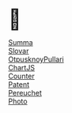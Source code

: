 <span style="font-size:40px">👋</span>
<br>

<a href="https://7cqupg.mimo.run/index.html">Summa</a> 
<br>
<a href="https://asl2gj.mimo.run/index.html">Slovar</a> 
<br>
<a href="https://5mv5n0.mimo.run/index.html">OtpusknoyPullari</a> 
<br>
<a href="https://clm2mk.mimo.run/index.html">ChartJS</a> 
<br>
<a href="https://0ihpyg.mimo.run/index.html">Counter</a> 
<br>
<a href="https://xhqd3p.mimo.run/test.html">Patent<a/>
<br>
<a href="https://fwyddk.mimo.run/index.html">Pereuchet<a/>
<br>
<a href="https://a467m5.mimo.run/index.html">Photo</a>